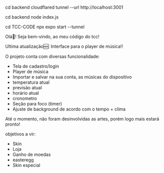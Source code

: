 cd backend
cloudflared tunnel --url http://localhost:3001

cd backend
node index.js

cd TCC-CODE
npx expo start --tunnel

Olá👋! Seja bem-vindo, ao meu código do tcc!

Ultima atualização🆕:
Interface para o player de música!!

O projeto conta com diversas funcionalidade:
- Tela de cadastro/login
- Player de música
- Importar e salvar na sua conta, as músicas do dispositivo
- temperatura atual
- previsão atual
- horário atual
- cronometro
- Seção para foco (timer)
- Ajuste de background de acordo com o tempo + clima

Até o momento, não foram desinvolvidas as artes, porém logo mais estará pronto!

objetivos a vir:
- Skin
- Loja
- Ganho de moedas
- easteregg
- Skin especial
